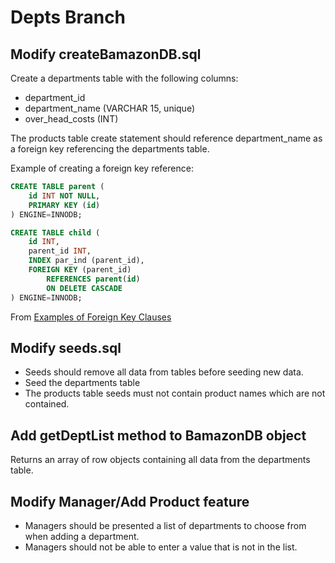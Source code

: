 # Depts Branch

## Modify createBamazonDB.sql
Create a departments table with the following columns:
* department_id
* department_name (VARCHAR 15, unique)
* over_head_costs (INT)

The products table create statement should reference department_name as a foreign key referencing
the departments table.

Example of creating a foreign key reference:
```sql
CREATE TABLE parent (
    id INT NOT NULL,
    PRIMARY KEY (id)
) ENGINE=INNODB;

CREATE TABLE child (
    id INT,
    parent_id INT,
    INDEX par_ind (parent_id),
    FOREIGN KEY (parent_id)
        REFERENCES parent(id)
        ON DELETE CASCADE
) ENGINE=INNODB;
```
From [Examples of Foreign Key Clauses](https://dev.mysql.com/doc/refman/5.7/en/create-table-foreign-keys.html#idm140433700739376)

## Modify seeds.sql
* Seeds should remove all data from tables before seeding new data.
* Seed the departments table
* The products table seeds must not contain product names which are not contained.

## Add getDeptList method to BamazonDB object
Returns an array of row objects containing all data from the departments table.

## Modify Manager/Add Product feature
* Managers should be presented a list of departments to choose from when adding a department.
* Managers should not be able to enter a value that is not in the list.
